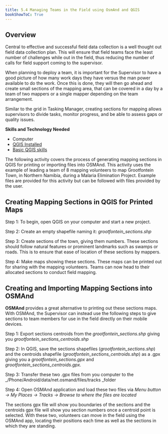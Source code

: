```yaml
---
title: 5.4 Managing Teams in the Field using OsmAnd and QGIS
bookShowToC: True
---
```



## Overview
Central to effective and successful field data collection is a well thought out field data collection plan. This will ensure that field teams face the least number of challenges while out in the field, thus reducing the number of calls for field support coming to the supervisor.
 
When planning to deploy a team, it is important for the Supervisor to have a good picture of how many work days they have versus the man power available to do the work. Once this is done, they will then go ahead and create small sections of the mapping area, that can be covered in a day by a team of two mappers or a single mapper depending on the team arrangement.

Similar to the grid in Tasking Manager, creating sections for mapping allows supervisors to divide tasks, monitor progress, and be able to assess gaps or quality issues. 

**Skills and Technology Needed**

*  Computer
*  [QGIS Installed](https://hotosm.github.io/toolbox/pages/data-use-and-analysis/7.1-qgis/#installing-qgis)
*  [Basic QGIS skills](https://hotosm.github.io/toolbox/pages/data-use-and-analysis/7.1-qgis/#navigating-qgis)

The following activity covers the process of generating mapping sections in QGIS for printing or importing files into OSMAnd. This activity uses the example of leading a team of 8 mapping volunteers to map Grootfontein Town, in Northern Namibia, during a Malaria Elimination Project. Example files are provided for this activity but can be followed with files provided by the user.

## Creating Mapping Sections in QGIS for Printed Maps

Step 1: To begin, open QGIS on your computer and start a new project. 

Step 2: Create an empty shapefile naming it: _grootfontein_sections.shp_

Step 3: Create sections of the town, giving them numbers. These sections should follow natural features or prominent landmarks such as swamps or roads. This is to ensure that ease of location of these sections by mappers.

Step 4: Make maps showing these sections. These maps can be printed out for sharing with the mapping volunteers. Teams can now head to their allocated sections to conduct field mapping.

##  Creating and Importing Mapping Sections into OSMAnd
 
**OSMAnd** provides a great alternative to printing out these sections maps. With OSMAnd, the Supervisor can instead use the following steps to give sections to team members for use in the field directly on their mobile devices.


Step 1: Export sections centroids from the _grootfontein_sections.shp_ giving you _grootfontein_sections_centroids.shp_

Step 2: In QGIS, save the sections shapefiles (_grootfontein_sections.shp_) and the centroids shapefile (_grootfontein_sections_centroids.shp_) as a .gpx giving you a _grootfontein_sections.gpx_ and _grootfontein_sections_centroids.gpx._

Step 3: Transfer these two .gpx files from you computer to the _/Phone/Android/data/net.osmand/files/tracks _folder

Step 4: Open OSMAnd application and load these two files via _Menu button -> My Places -> Tracks -> Browse to where the files are located_

The sections gpx file will show you boundaries of the sections and the centroids gpx file will show you section numbers once a centroid point is selected. With these two, volunteers can move in the field using the OSMAnd app, locating their positions each time as well as the sections in which they are standing.
